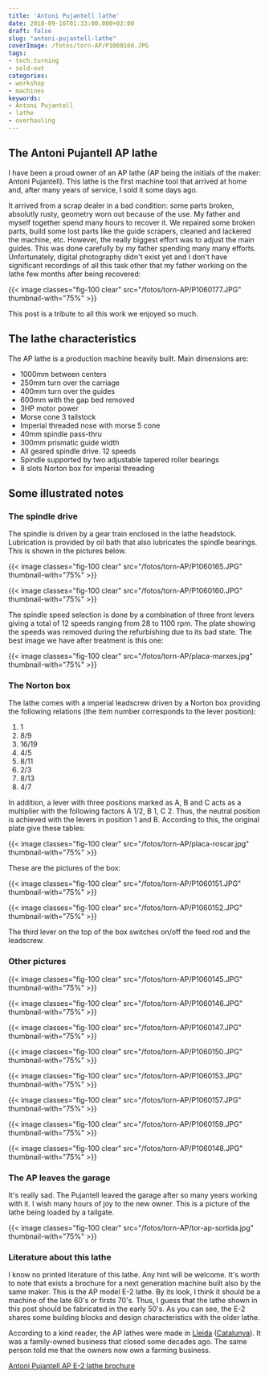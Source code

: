 ```yaml
---
title: 'Antoni Pujantell lathe'
date: 2018-09-16T01:33:00.000+02:00
draft: false
slug: "antoni-pujantell-lathe"
coverImage: /fotos/torn-AP/P1060160.JPG
tags:
- tech.turning
- sold-out
categories:
- workshop
- machines
keywords:
- Antoni Pujantell
- lathe
- overhauling
---
```



The Antoni Pujantell AP lathe
-----------------------------

I have been a proud owner of an AP lathe (AP being the initials of the
maker: Antoni Pujantell). This lathe is the first machine tool that
arrived at home and, after many years of service, I sold it some days
ago.

It arrived from a scrap dealer in a bad condition: some parts broken,
absolutly rusty, geometry worn out because of the use. My father and
myself together spend many hours to recover it. We repaired some
broken parts, build some lost parts like the guide scrapers, cleaned
and lackered the machine, etc. However, the really biggest effort was
to adjust the main guides. This was done carefully by my father
spending many many efforts. Unfortunately, digital photography didn't
exist yet and I don't have significant recordings of all this task
other that my father working on the lathe few months after being
recovered:


{{< image classes="fig-100 clear"  src="/fotos/torn-AP/P1060177.JPG" thumbnail-with="75%" >}}


This post is a tribute to all this work we enjoyed so much.


The lathe characteristics
-------------------------


The AP lathe is a production machine heavily built. Main dimensions
are:


*   1000mm between centers
*   250mm turn over the carriage
*   400mm turn over the guides
*   600mm with the gap bed removed
*   3HP motor power
*   Morse cone 3 tailstock
*   Imperial threaded nose with morse 5 cone
*   40mm spindle pass-thru
*   300mm prismatic guide width
*   All geared spindle drive. 12 speeds
*   Spindle supported by two adjustable tapered roller bearings
*   8 slots Norton box for imperial threading


Some illustrated notes
----------------------


### The spindle drive

The spindle is driven by a gear train enclosed in the lathe
headstock. Lubrication is provided by oil bath that also lubricates
the spindle bearings. This is shown in the pictures below.

{{< image classes="fig-100 clear"  src="/fotos/torn-AP/P1060165.JPG" thumbnail-with="75%" >}}

{{< image classes="fig-100 clear"  src="/fotos/torn-AP/P1060160.JPG" thumbnail-with="75%" >}}

The spindle speed selection is done by a combination of three front
levers giving a total of 12 speeds ranging from 28 to 1100 rpm. The
plate showing the speeds was removed during the refurbishing due to
its bad state. The best image we have after treatment is this one:

{{< image classes="fig-100 clear"  src="/fotos/torn-AP/placa-marxes.jpg" thumbnail-with="75%" >}}

### The Norton box


The lathe comes with a imperial leadscrew driven by a Norton box
providing the following relations (the item number corresponds to the
lever position):

1.  1
2.  8/9
3.  16/19
4.  4/5
5.  8/11
6.  2/3
7.  8/13
8.  4/7

In addition, a lever with three positions marked as A, B and C acts as
a multiplier with the following factors A 1/2, B 1, C 2. Thus, the
neutral position is achieved with the levers in position 1 and
B. According to this, the original plate give these tables:

{{< image classes="fig-100 clear"  src="/fotos/torn-AP/placa-roscar.jpg" thumbnail-with="75%" >}}

These are the pictures of the box:

{{< image classes="fig-100 clear"  src="/fotos/torn-AP/P1060151.JPG" thumbnail-with="75%" >}}

{{< image classes="fig-100 clear"  src="/fotos/torn-AP/P1060152.JPG" thumbnail-with="75%" >}}

The third lever on the top of the box switches on/off the feed rod and the leadscrew.


### Other pictures


{{< image classes="fig-100 clear"  src="/fotos/torn-AP/P1060145.JPG" thumbnail-with="75%" >}}

{{< image classes="fig-100 clear"  src="/fotos/torn-AP/P1060146.JPG" thumbnail-with="75%" >}}

{{< image classes="fig-100 clear"  src="/fotos/torn-AP/P1060147.JPG" thumbnail-with="75%" >}}

{{< image classes="fig-100 clear"  src="/fotos/torn-AP/P1060150.JPG" thumbnail-with="75%" >}}

{{< image classes="fig-100 clear"  src="/fotos/torn-AP/P1060153.JPG" thumbnail-with="75%" >}}

{{< image classes="fig-100 clear"  src="/fotos/torn-AP/P1060157.JPG" thumbnail-with="75%" >}}

{{< image classes="fig-100 clear"  src="/fotos/torn-AP/P1060159.JPG" thumbnail-with="75%" >}}

{{< image classes="fig-100 clear"  src="/fotos/torn-AP/P1060148.JPG" thumbnail-with="75%" >}}

### The AP leaves the garage


It's really sad. The Pujantell leaved the garage after so many years
working with it. I wish many hours of joy to the new owner. This is a
picture of the lathe being loaded by a tailgate.

{{< image classes="fig-100 clear"  src="/fotos/torn-AP/tor-ap-sortida.jpg" thumbnail-with="75%" >}}


### Literature about this lathe


I know no printed literature of this lathe. Any hint will be
welcome. It's worth to note that exists a brochure for a next
generation machine built also by the same maker. This is the AP model
E-2 lathe. By its look, I think it should be a machine of the late
60's or firsts 70's. Thus, I guess that the lathe shown in this post
should be fabricated in the early 50's. As you can see, the E-2 shares
some building blocks and design characteristics with the older lathe.

According to a kind reader, the AP lathes were made in
[Lleida](https://en.wikipedia.org/wiki/Lleida)
([Catalunya](https://en.wikipedia.org/wiki/Catalonia)). It was a
family-owned business that closed some decades ago. The same person
told me that the owners now own a farming business.

[Antoni Pujantell AP E-2 lathe brochure](/pdfs/cataleg-torn-ap-e2.pdf)
